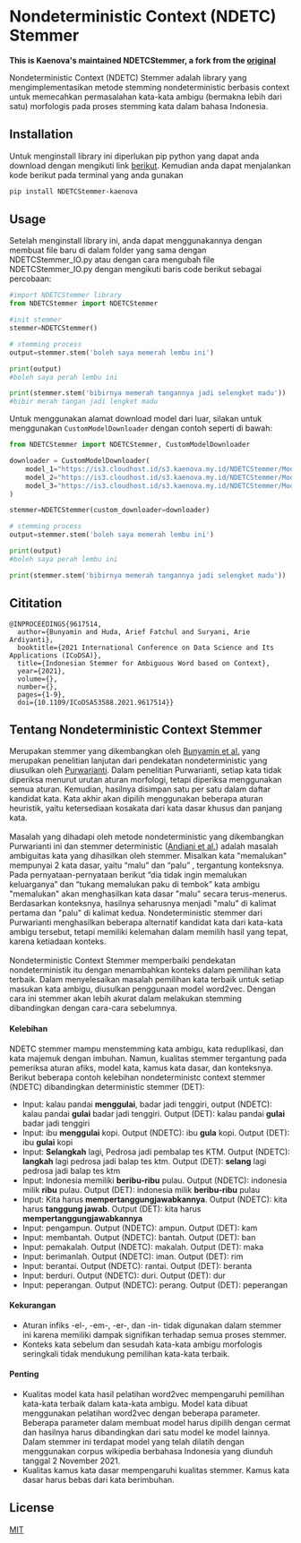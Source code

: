 # Nondeterministic Context (NDETC) Stemmer

**This is Kaenova's maintained NDETCStemmer, a fork from the [original](https://github.com/alifadwitiyap/NDETCStemmer)**

Nondeterministic Context (NDETC) Stemmer adalah library yang mengimplementasikan metode stemming nondeterministic berbasis context untuk memecahkan permasalahan kata-kata ambigu (bermakna lebih dari satu) morfologis pada proses stemming kata dalam bahasa Indonesia.

## Installation
Untuk menginstall library ini diperlukan pip python yang dapat anda download dengan mengikuti link [berikut](https://pip.pypa.io/en/stable/installation/#).
Kemudian anda dapat menjalankan kode berikut pada terminal yang anda gunakan
```bash
pip install NDETCStemmer-kaenova
```
    
## Usage
Setelah menginstall library ini, anda dapat menggunakannya dengan membuat file baru di dalam folder yang sama dengan NDETCStemmer_IO.py atau dengan cara mengubah file NDETCStemmer_IO.py dengan mengikuti baris code berikut sebagai percobaan:
```python
#import NDETCStemmer library
from NDETCStemmer import NDETCStemmer

#init stemmer
stemmer=NDETCStemmer()

# stemming process
output=stemmer.stem('boleh saya memerah lembu ini')

print(output)
#boleh saya perah lembu ini

print(stemmer.stem('bibirnya memerah tangannya jadi selengket madu'))
#bibir merah tangan jadi lengket madu

```
Untuk menggunakan alamat download model dari luar, silakan untuk menggunakan `CustomModelDownloader` dengan contoh seperti di bawah:
```python
from NDETCStemmer import NDETCStemmer, CustomModelDownloader

downloader = CustomModelDownloader(
    model_1="https://is3.cloudhost.id/s3.kaenova.my.id/NDETCStemmer/Model/w2vec_wiki_id_case",
    model_2="https://is3.cloudhost.id/s3.kaenova.my.id/NDETCStemmer/Model/w2vec_wiki_id_case.trainables.syn1neg.npy",
    model_3="https://is3.cloudhost.id/s3.kaenova.my.id/NDETCStemmer/Model/w2vec_wiki_id_case.wv.vectors.npy"
)

stemmer=NDETCStemmer(custom_downloader=downloader)

# stemming process
output=stemmer.stem('boleh saya memerah lembu ini')

print(output)
#boleh saya perah lembu ini

print(stemmer.stem('bibirnya memerah tangannya jadi selengket madu'))
```


## Cititation
```
@INPROCEEDINGS{9617514,
  author={Bunyamin and Huda, Arief Fatchul and Suryani, Arie Ardiyanti},
  booktitle={2021 International Conference on Data Science and Its Applications (ICoDSA)}, 
  title={Indonesian Stemmer for Ambiguous Word based on Context}, 
  year={2021},
  volume={},
  number={},
  pages={1-9},
  doi={10.1109/ICoDSA53588.2021.9617514}}
```

## Tentang Nondeterministic Context Stemmer
Merupakan stemmer yang dikembangkan oleh <a href="https://ieeexplore.ieee.org/document/9617514">Bunyamin et al.</a> yang merupakan penelitian lanjutan dari pendekatan nondeterministic yang diusulkan oleh <a href="https://ieeexplore.ieee.org/document/6021829">Purwarianti</a>. Dalam penelitian Purwarianti, setiap kata tidak diperiksa menurut urutan aturan morfologi, tetapi diperiksa menggunakan semua aturan. Kemudian, hasilnya disimpan satu per satu dalam daftar kandidat kata. Kata akhir akan dipilih menggunakan beberapa aturan heuristik, yaitu ketersediaan kosakata dari kata dasar khusus dan panjang kata. </br> </br>Masalah yang dihadapi oleh metode nondeterministic yang dikembangkan Purwarianti ini dan stemmer deterministic (<a href="https://dl.acm.org/doi/10.1145/1316457.1316459">Andiani et al.</a>) adalah masalah ambiguitas kata yang dihasilkan oleh stemmer. Misalkan kata "memalukan" mempunyai 2 kata dasar, yaitu “malu”  dan “palu” , tergantung konteksnya. Pada pernyataan-pernyataan berikut “dia tidak ingin memalukan keluarganya” dan “tukang memalukan paku di tembok” kata ambigu "memalukan" akan menghasilkan kata dasar "malu" secara terus-menerus. Berdasarkan konteksnya, hasilnya seharusnya menjadi "malu" di kalimat pertama dan "palu" di kalimat kedua. Nondeterministic stemmer dari Purwarianti menghasilkan beberapa alternatif kandidat kata dari kata-kata ambigu tersebut, tetapi memiliki kelemahan dalam memilih hasil yang tepat, karena ketiadaan konteks. </br></br>Nondeterministic Context Stemmer memperbaiki pendekatan nondeterministik itu dengan menambahkan konteks dalam pemilihan kata terbaik. Dalam menyelesaikan masalah pemilihan kata terbaik untuk setiap masukan kata ambigu, diusulkan penggunaan model word2vec. Dengan cara ini stemmer akan lebih akurat dalam melakukan stemming dibandingkan dengan cara-cara sebelumnya.


#### Kelebihan
NDETC stemmer mampu menstemming kata ambigu, kata reduplikasi, dan kata majemuk dengan imbuhan. Namun, kualitas stemmer tergantung pada pemeriksa aturan afiks, model kata, kamus kata dasar, dan konteksnya. Berikut beberapa contoh kelebihan nondeterministc context stemmer (NDETC) dibandingkan deterministic stemmer (DET):
- Input: kalau pandai <b>menggulai</b>, badar jadi tenggiri, output (NDETC): kalau pandai <b>gulai</b> badar jadi tenggiri. Output (DET): kalau pandai <b>gulai</b> badar jadi tenggiri  
- Input: ibu <b>menggulai</b> kopi. Output (NDETC): ibu <b>gula</b> kopi. Output (DET): ibu <b>gulai</b> kopi
- Input: <b>Selangkah</b> lagi, Pedrosa jadi pembalap tes KTM. Output (NDETC): <b>langkah</b> lagi pedrosa jadi balap tes ktm. Output (DET): <b>selang</b> lagi pedrosa jadi balap tes ktm    
- Input: Indonesia memiliki <b>beribu-ribu</b> pulau. Output (NDETC): indonesia milik <b>ribu</b> pulau. Output (DET): indonesia milik <b>beribu-ribu</b> pulau
- Input: Kita harus <b>mempertanggungjawabkannya</b>. Output (NDETC): kita harus <b>tanggung jawab</b>. Output (DET): kita harus <b>mempertanggungjawabkannya</b>
- Input: pengampun. Output (NDETC): ampun. Output (DET): kam
- Input: membantah. Output (NDETC): bantah. Output (DET): ban  
- Input: pemakalah. Output (NDETC): makalah. Output (DET): maka
- Input: berimanlah. Output (NDETC): iman. Output (DET): rim
- Input: berantai. Output (NDETC): rantai. Output (DET): beranta
- Input: berduri. Output (NDETC): duri. Output (DET): dur
- Input: peperangan. Output (NDETC): perang. Output (DET): peperangan

#### Kekurangan
- Aturan infiks -el-, -em-, -er-, dan -in- tidak digunakan dalam stemmer ini karena memiliki dampak signifikan terhadap semua proses stemmer.
- Konteks kata sebelum dan sesudah kata-kata ambigu morfologis seringkali tidak mendukung pemilihan kata-kata terbaik.

#### Penting
- Kualitas model kata hasil pelatihan word2vec mempengaruhi pemilihan kata-kata terbaik dalam kata-kata ambigu. Model kata dibuat menggunakan pelatihan word2vec dengan beberapa parameter. Beberapa parameter dalam membuat model harus dipilih dengan cermat dan hasilnya harus dibandingkan dari satu model ke model lainnya. Dalam stemmer ini terdapat model yang telah dilatih dengan menggunakan corpus wikipedia berbahasa Indonesia yang diunduh tanggal 2 November 2021. 
- Kualitas kamus kata dasar mempengaruhi kualitas stemmer. Kamus kata dasar harus bebas dari kata berimbuhan.

## License

[MIT](https://choosealicense.com/licenses/mit/)
